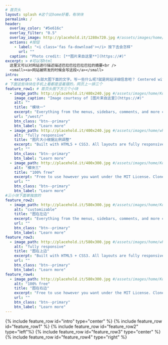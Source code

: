 ```yaml
---
# 首页头
layout: splash #这个比home好看，有块块
permalink: /
header:
  overlay_color: "#5e616c"
  overlay_filter: "0.5"
  overlay_image: http://placehold.it/1280x720.jpg #/assets/images/home/header-1280x720.jpg
  actions: #按钮
    - label: "<i class='fas fa-download'></i> 按下去会怎样"
      url: ""
  caption: "Photo credit: [**图片来自这里**](https://#)"    
excerpt: > #可以写html
  这里又可以对网站进行描述描述巴拉巴拉巴拉巴拉的摘要<br />
  <small><a>网站被转发的时候会写这段</a></small>
intro: 
  - excerpt: '头部大图下面的文字。写一些什么呢?就是网站详细信息吧？ Centered with `type="center"`'
# 下面这些块块在手机上看都是竖着摆的，网页上一排三个
feature_row1: # 首页头图下方三个小块
  - image_path: http://placehold.it/480x240.jpg #/assets/images/home/Ko-Chang-500x300.jpg
    image_caption: "Image courtesy of [图片来自这里](https://#)"
    alt: ""
    title: "模块一"
    excerpt: "Everything from the menus, sidebars, comments, and more can be configured or set with YAML Front Matter."
    url: "/west/"
    btn_class: "btn--primary"
    btn_label: "Learn more"
  - image_path: http://placehold.it/400x240.jpg #/assets/images/home/whitebear-500x300.jpeg
    alt: "fully responsive"
    title: "图片大小根据比例调整"
    excerpt: "Built with HTML5 + CSS3. All layouts are fully responsive with helpers to augment your content."
    url: ""
    btn_class: "btn--primary"
    btn_label: "Learn more"
  - image_path: http://placehold.it/400x300.jpg #/assets/images/home/Ko-Chang-500x300.jpg
    alt: "模块三"
    title: "100% free"
    excerpt: "Free to use however you want under the MIT License. Clone it, fork it, customize it... whatever!"
    url: ""
    btn_class: "btn--primary"
    btn_label: "Learn more"       
#三小块下面单独放的
feature_row2: 
  - image_path: http://placehold.it/580x300.jpg #/assets/images/home/Ko-Chang-500x300.jpg
    alt: "customizable"
    title: "图在左边"
    excerpt: "Everything from the menus, sidebars, comments, and more can be configured or set with YAML Front Matter."
    url: ""
    btn_class: "btn--primary"
    btn_label: "Learn more"
feature_row3:
  - image_path: http://placehold.it/580x300.jpg #/assets/images/home/whitebear-500x300.jpeg
    alt: "fully responsive"
    title: "图在上边"
    excerpt: "Built with HTML5 + CSS3. All layouts are fully responsive with helpers to augment your content."
    url: ""
    btn_class: "btn--primary"
    btn_label: "Learn more"
feature_row4:    
  - image_path: http://placehold.it/580x300.jpg #/assets/images/home/Ko-Chang-500x300.jpg
    alt: "100% free"
    title: "图在右边"
    excerpt: "Free to use however you want under the MIT License. Clone it, fork it, customize it... whatever!"
    url: ""
    btn_class: "btn--primary"
    btn_label: "Learn more"    
---
```

{% include feature_row id="intro" type="center" %}
{% include feature_row id="feature_row1" %}
{% include feature_row id="feature_row2" type="left"%}
{% include feature_row id="feature_row3" type="center" %}
{% include feature_row id="feature_row4" type="right" %}
